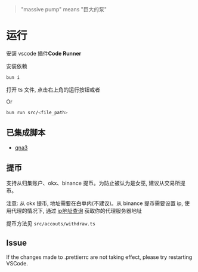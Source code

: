 > "massive pump" means "巨大的泵"

# 运行

安装 vscode 插件**Code Runner**

安装依赖

```bash
bun i
```

打开 ts 文件, 点击右上角的运行按钮或者

Or

```bash
bun run src/<file_path>
```

## 已集成脚本

- [qna3](https://qna3.ai/vote)

## 提币

支持从归集账户、okx、binance 提币。为防止被认为是女巫, 建议从交易所提币。

注意: 从 okx 提币, 地址需要在白单内(不建议)。从 binance 提币需要设置 ip, 使用代理的情况下, 通过 [ip地址查询](https://nordvpn.com/zh/ip-lookup) 获取你的代理服务器地址

提币方法见 `src/accouts/withdraw.ts`

## Issue

If the changes made to .prettierrc are not taking effect, please try restarting VSCode.
